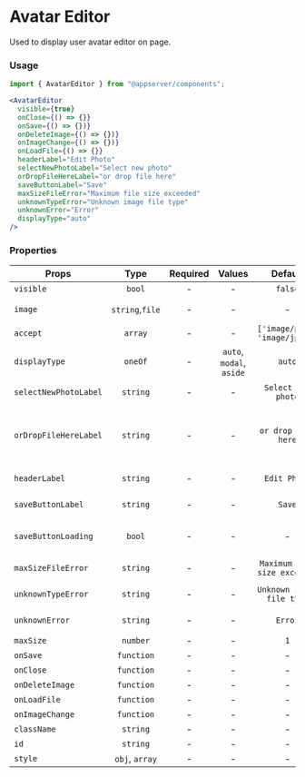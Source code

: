 # Avatar Editor

Used to display user avatar editor on page.

### Usage

```js
import { AvatarEditor } from "@appserver/components";
```

```jsx
<AvatarEditor
  visible={true}
  onClose={() => {}}
  onSave={() => {})}
  onDeleteImage={() => {})}
  onImageChange={() => {})}
  onLoadFile={() => {}}
  headerLabel="Edit Photo"
  selectNewPhotoLabel="Select new photo"
  orDropFileHereLabel="or drop file here"
  saveButtonLabel="Save"
  maxSizeFileError="Maximum file size exceeded"
  unknownTypeError="Unknown image file type"
  unknownError="Error"
  displayType="auto"
/>
```

### Properties

| Props                 |      Type       | Required |          Values          |            Default            | Description                                                                 |
| --------------------- | :-------------: | :------: | :----------------------: | :---------------------------: | --------------------------------------------------------------------------- |
| `visible`             |     `bool`      |    -     |            -             |            `false`            | Display avatar editor                                                       |
| `image`               | `string`,`file` |    -     |            -             |               -               | The URL of the image to use, or a File                                      |
| `accept`              |     `array`     |    -     |            -             | `['image/png', 'image/jpeg']` | Accepted file types                                                         |
| `displayType`         |     `oneOf`     |    -     | `auto`, `modal`, `aside` |            `auto`             | Display type                                                                |
| `selectNewPhotoLabel` |    `string`     |    -     |            -             |      `Select new photo`       | Translation string for file selection                                       |
| `orDropFileHereLabel` |    `string`     |    -     |            -             |      `or drop file here`      | Translation string for file dropping (concat with selectNewPhotoLabel prop) |
| `headerLabel`         |    `string`     |    -     |            -             |         `Edit Photo`          | Translation string for title                                                |
| `saveButtonLabel`     |    `string`     |    -     |            -             |            `Save`             | Translation string for save button                                          |
| `saveButtonLoading`   |     `bool`      |    -     |            -             |               -               | Tells when the button should show loader icon                               |
| `maxSizeFileError`    |    `string`     |    -     |            -             | `Maximum file size exceeded`  | Translation string for size warning                                         |
| `unknownTypeError`    |    `string`     |    -     |            -             |   `Unknown image file type`   | Translation string for file type warning                                    |
| `unknownError`        |    `string`     |    -     |            -             |            `Error`            | Translation string for warning                                              |
| `maxSize`             |    `number`     |    -     |            -             |              `1`              | Max size of image                                                           |
| `onSave`              |   `function`    |    -     |            -             |               -               | Save event                                                                  |
| `onClose`             |   `function`    |    -     |            -             |               -               | Closing event                                                               |
| `onDeleteImage`       |   `function`    |    -     |            -             |               -               | Image deletion event                                                        |
| `onLoadFile`          |   `function`    |    -     |            -             |               -               | Image upload event                                                          |
| `onImageChange`       |   `function`    |    -     |            -             |               -               | Image change event                                                          |
| `className`           |    `string`     |    -     |            -             |               -               | Accepts class                                                               |
| `id`                  |    `string`     |    -     |            -             |               -               | Accepts id                                                                  |
| `style`               | `obj`, `array`  |    -     |            -             |               -               | Accepts css style                                                           |
